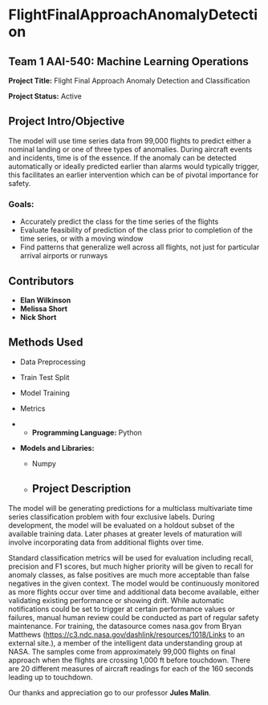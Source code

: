 # FlightFinalApproachAnomalyDetection

## Team 1 AAI-540: Machine Learning Operations

**Project Title:** Flight Final Approach Anomaly Detection and Classification

**Project Status:** Active

## Project Intro/Objective

 The model will use time series data from 99,000 flights to predict either a nominal landing or one of three types of anomalies. During aircraft events and incidents, time is of the essence. If the anomaly can be detected automatically or ideally predicted earlier than alarms would typically trigger, this facilitates an earlier intervention which can be of pivotal importance for safety.


### Goals:

- Accurately predict the class for the time series of the flights
- Evaluate feasibility of prediction of the class prior to completion of the time series, or with a moving window
- Find patterns that generalize well across all flights, not just for particular arrival airports or runways


## Contributors

- **Elan Wilkinson**
- **Melissa Short**
- **Nick Short**

## Methods Used

- Data Preprocessing
- Train Test Split
- Model Training
- Metrics

- - **Programming Language:** Python
- **Models and Libraries:** 
  - Numpy
 
  - ## Project Description

The model will be generating predictions for a multiclass multivariate time series classification problem with four exclusive labels. During development, the model will be evaluated on a holdout subset of the available training data. Later phases at greater levels of maturation will involve incorporating data from additional flights over time.

 Standard classification metrics will be used for evaluation including recall, precision and F1 scores, but much higher priority will be given to recall for anomaly classes, as false positives are much more acceptable than false negatives in the given context. The model would be continuously monitored as more flights occur over time and additional data become available, either validating existing performance or showing drift. While automatic notifications could be set to trigger at certain performance values or failures, manual human review could be conducted as part of regular safety maintenance. For training, the datasource comes nasa.gov from Bryan Matthews (https://c3.ndc.nasa.gov/dashlink/resources/1018/Links to an external site.), a member of the intelligent data understanding group at NASA. The samples come from approximately 99,000 flights on final approach when the flights are crossing 1,000 ft before touchdown. There are 20 different measures of aircraft readings for each of the 160 seconds leading up to touchdown. 

Our thanks and appreciation go to our professor **Jules Malin**.
